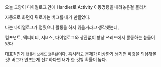 오늘 고양이 다이얼로그 안에 Handler로 Activity 이동명령을 내려놓은걸 몰라서

자동으로 화면이 뒤로가는 버그를 내가 만들었다.

나는 다이얼로그가 멈췄으니 활동을 하지 않을거라고 생각했는데,

컴포넌트, 액티비티, 서비스, 다이얼로그와 상관없이 항상 쓰레드에서 활동하는 놈들이 있다.

대표적인게 `핸들러` `쓰레드` `코루틴`이다. 혹시라도 문제가 이상한게 생기면 이것을 의심해볼것! 버그가 안뜨는게 신기하다면 내가 한 것일 확률이 높다.
